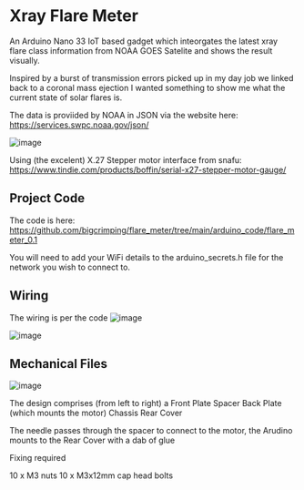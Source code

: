 # Xray Flare Meter
An Arduino Nano 33 IoT based gadget which inteorgates the latest xray flare class information from NOAA GOES Satelite and shows the result visually.

Inspired by a burst of transmission errors picked up in my day job we linked back to a coronal mass ejection I wanted something to show me what the current state of solar flares is.

The data is proviided by NOAA in JSON via the website here: https://services.swpc.noaa.gov/json/

![image](https://user-images.githubusercontent.com/74270551/180198689-856a7521-7ceb-471e-8b40-b6d9c847180a.png)


Using (the excelent) X.27 Stepper motor interface from snafu: https://www.tindie.com/products/boffin/serial-x27-stepper-motor-gauge/


## Project Code

The code is here: https://github.com/bigcrimping/flare_meter/tree/main/arduino_code/flare_meter_0.1

You will need to add your WiFi details to the arduino_secrets.h file for the network you wish to connect to.

## Wiring

The wiring is per the code
![image](https://user-images.githubusercontent.com/74270551/180201465-8e81591a-bcb6-4230-ba54-b1fda24936fd.png)


![image](https://user-images.githubusercontent.com/74270551/180200741-4fa06252-f080-486e-9b4a-64a945a73adb.png)


## Mechanical Files

![image](https://user-images.githubusercontent.com/74270551/180155837-8c465e86-1bfe-498d-afaa-9dbd630525f7.png)

The design comprises (from left to right) a 
Front Plate
Spacer
Back Plate (which mounts the motor)
Chassis
Rear Cover

The needle passes through the spacer to connect to the motor, the Arudino mounts to the Rear Cover with a dab of glue 

Fixing required 

10 x M3 nuts
10 x M3x12mm cap head bolts
